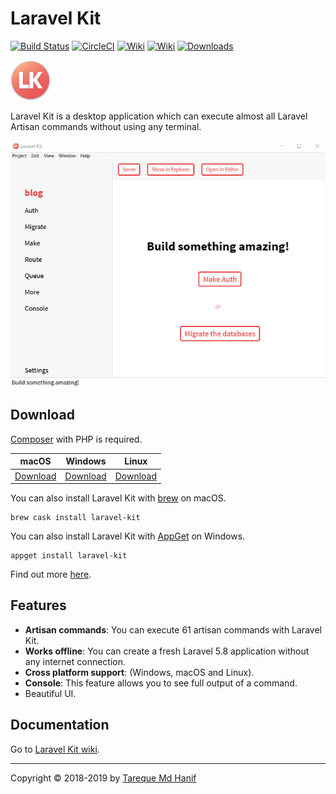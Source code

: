 # Laravel Kit

[![Build Status](https://travis-ci.org/tmdh/laravel-kit.svg?branch=master)](https://travis-ci.org/tmdh/laravel-kit) [![CircleCI](https://circleci.com/gh/tmdh/laravel-kit/tree/master.svg?style=svg)](https://circleci.com/gh/tmdh/laravel-kit/tree/master) [![Wiki](https://img.shields.io/badge/wiki-available-brightgreen.svg)](https://github.com/tmdh/laravel-kit/wiki) [![Wiki](https://img.shields.io/badge/donate-paypal-blue.svg)](https://paypal.me/tarequemdhanif) [![Downloads](https://img.shields.io/endpoint.svg?color=blueviolet&url=https%3A%2F%2Flk-c2p9jtxghlw9.runkit.sh%2Fdownloads)](#download)

![Logo](build/icons/png/64x64.png)

Laravel Kit is a desktop application which can execute almost all Laravel Artisan commands without using any terminal.

![Laravel Kit GIF](lk.gif)


## Download

[Composer](https://getcomposer.org) with PHP is required.

| macOS                                    | Windows                                  | Linux                                    |
| ---------------------------------------- | ---------------------------------------- | ---------------------------------------- |
| [Download](https://github.com/tmdh/laravel-kit/releases/download/v1.2.4/laravel-kit-1.2.4-mac.zip) | [Download](https://github.com/tmdh/laravel-kit/releases/download/v1.2.4/laravel-kit-setup-1.2.4.exe) | [Download](https://github.com/tmdh/laravel-kit/releases/download/v1.2.4/laravel-kit-1.2.4-x86_64.AppImage) |

You can also install Laravel Kit with [brew](https://caskroom.github.io/) on macOS.

    brew cask install laravel-kit

You can also install Laravel Kit with [AppGet](https://appget.net/packages/i/laravel-kit) on Windows.

    appget install laravel-kit

Find out more [here](https://github.com/tmdh/laravel-kit/releases/latest).



## Features

* **Artisan commands**: You can execute 61 artisan commands with Laravel Kit.
* **Works offline**: You can create a fresh Laravel 5.8 application without any internet connection.
* **Cross platform support**: (Windows, macOS and Linux).
* **Console**: This feature allows you to see full output of a command.
* Beautiful UI.




## Documentation

Go to [Laravel Kit wiki](https://github.com/tmdh/laravel-kit/wiki).

------

Copyright © 2018-2019 by [Tareque Md Hanif](https://github.com/tmdh)
